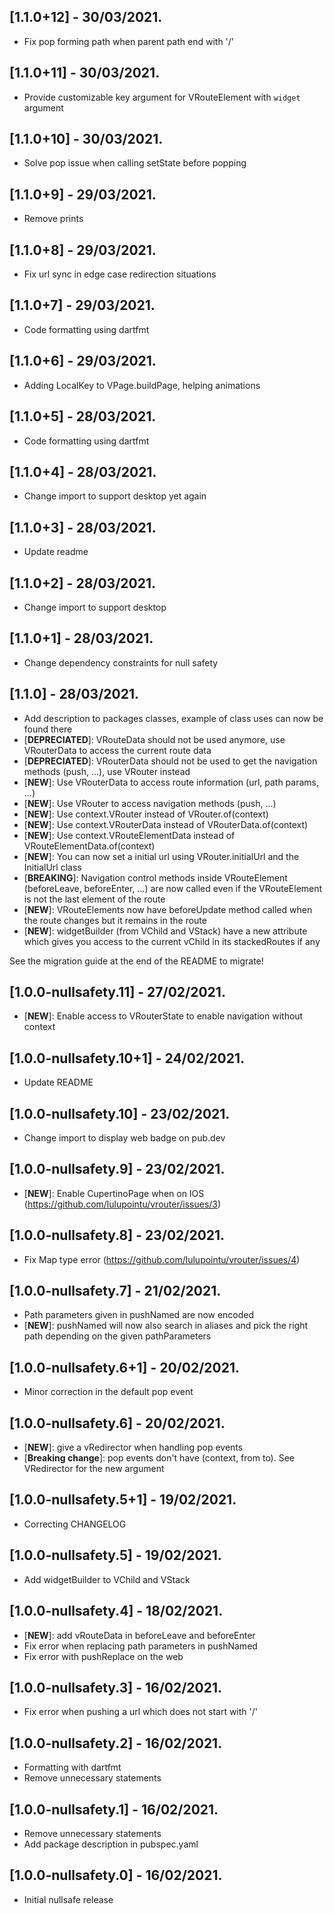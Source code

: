## \[1.1.0+12\] - 30/03/2021.

* Fix pop forming path when parent path end with '/'

## \[1.1.0+11\] - 30/03/2021.

* Provide customizable key argument for VRouteElement with `widget` argument

## \[1.1.0+10\] - 30/03/2021.

* Solve pop issue when calling setState before popping

## \[1.1.0+9\] - 29/03/2021.

* Remove prints

## \[1.1.0+8\] - 29/03/2021.

* Fix url sync in edge case redirection situations

## \[1.1.0+7\] - 29/03/2021.

* Code formatting using dartfmt

## \[1.1.0+6\] - 29/03/2021.

* Adding LocalKey to VPage.buildPage, helping animations

## \[1.1.0+5\] - 28/03/2021.

* Code formatting using dartfmt

## \[1.1.0+4\] - 28/03/2021.

* Change import to support desktop yet again

## \[1.1.0+3\] - 28/03/2021.

* Update readme

## \[1.1.0+2\] - 28/03/2021.

* Change import to support desktop

## \[1.1.0+1\] - 28/03/2021.

* Change dependency constraints for null safety

## \[1.1.0\] - 28/03/2021.

* Add description to packages classes, example of class uses can now be found there
* \[**DEPRECIATED**\]: VRouteData should not be used anymore, use VRouterData to access the current route data
* \[**DEPRECIATED**\]: VRouterData should not be used to get the navigation methods (push, ...), use VRouter instead
* \[**NEW**\]: Use VRouterData to access route information (url, path params, ...)
* \[**NEW**\]: Use VRouter to access navigation methods (push, ...)
* \[**NEW**\]: Use context.VRouter instead of VRouter.of(context)
* \[**NEW**\]: Use context.VRouterData instead of VRouterData.of(context)
* \[**NEW**\]: Use context.VRouteElementData instead of VRouteElementData.of(context)
* \[**NEW**\]: You can now set a initial url using VRouter.initialUrl and the InitialUrl class
* \[**BREAKING**\]: Navigation control methods inside VRouteElement (beforeLeave, beforeEnter, ...) are now called even if the VRouteElement is not the last element of the route
* \[**NEW**\]: VRouteElements now have beforeUpdate method called when the route changes but it remains in the route
* \[**NEW**\]: widgetBuilder (from VChild and VStack) have a new attribute which gives you access to the current vChild in its stackedRoutes if any

See the migration guide at the end of the README to migrate!

## \[1.0.0-nullsafety.11\] - 27/02/2021.

* \[**NEW**\]: Enable access to VRouterState to enable navigation without context

## \[1.0.0-nullsafety.10+1\] - 24/02/2021.

* Update README

## \[1.0.0-nullsafety.10\] - 23/02/2021.

* Change import to display web badge on pub.dev

## \[1.0.0-nullsafety.9\] - 23/02/2021.

* \[**NEW**\]: Enable CupertinoPage when on IOS (https://github.com/lulupointu/vrouter/issues/3)

## \[1.0.0-nullsafety.8\] - 23/02/2021.

* Fix Map type error (https://github.com/lulupointu/vrouter/issues/4)

## \[1.0.0-nullsafety.7\] - 21/02/2021.

* Path parameters given in pushNamed are now encoded
* \[**NEW**\]: pushNamed will now also search in aliases and pick the right path depending on the given pathParameters

## \[1.0.0-nullsafety.6+1\] - 20/02/2021.

* Minor correction in the default pop event

## \[1.0.0-nullsafety.6\] - 20/02/2021.

* \[**NEW**\]: give a vRedirector when handling pop events
* \[**Breaking change**\]: pop events don't have (context, from to). See VRedirector for the new argument

## \[1.0.0-nullsafety.5+1\] - 19/02/2021.

* Correcting CHANGELOG

## \[1.0.0-nullsafety.5\] - 19/02/2021.

* Add widgetBuilder to VChild and VStack

## \[1.0.0-nullsafety.4\] - 18/02/2021.

* \[**NEW**\]: add vRouteData in beforeLeave and beforeEnter
* Fix error when replacing path parameters in pushNamed
* Fix error with pushReplace on the web

## \[1.0.0-nullsafety.3\] - 16/02/2021.

* Fix error when pushing a url which does not start with '/'

## \[1.0.0-nullsafety.2\] - 16/02/2021.

* Formatting with dartfmt
* Remove unnecessary statements

## \[1.0.0-nullsafety.1\] - 16/02/2021.

* Remove unnecessary statements
* Add package description in pubspec.yaml

## \[1.0.0-nullsafety.0\] - 16/02/2021.

* Initial nullsafe release


